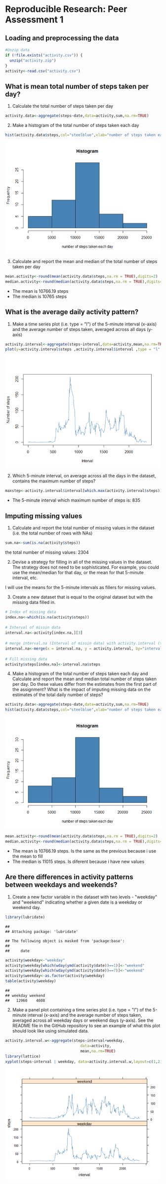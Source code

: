 # Reproducible Research: Peer Assessment 1


## Loading and preprocessing the data


```r
#Unzip data
if (!file.exists("activity.csv")) { 
  unzip("activity.zip")
}
activity<-read.csv("activity.csv")
```


## What is mean total number of steps taken per day?

1. Calculate the total number of steps taken per day

```r
activity.data<-aggregate(steps~date,data=activity,sum,na.rm=TRUE)
```

2. Make a histogram of the total number of steps taken each day

```r
hist(activity.data$steps,col="steelblue",xlab="number of steps taken each day",main="Histogram")
```

![](PA1_template_files/figure-html/unnamed-chunk-3-1.png)<!-- -->

3. Calculate and report the mean and median of the total number of steps taken per day


```r
mean.activity<-round(mean(activity.data$steps,na.rm = TRUE),digits=2)
median.activity<-round(median(activity.data$steps,na.rm = TRUE),digits=2)
```

+ The mean is 10766.19 steps
+ The median is 10765 steps

## What is the average daily activity pattern?

1. Make a time series plot (i.e. type = "l") of the 5-minute interval (x-axis) and the average number of steps taken, averaged across all days (y-axis)

```r
activity.interval<-aggregate(steps~interval,data=activity,mean,na.rm=TRUE)
plot(y=activity.interval$steps ,activity.interval$interval ,type = "l",xlab = "Interval", ylab = "Number of steps",col="steelblue")
```

![](PA1_template_files/figure-html/unnamed-chunk-5-1.png)<!-- -->

2. Which 5-minute interval, on average across all the days in the dataset, contains the maximum number of steps?


```r
maxstep<-activity.interval$interval[which.max(activity.interval$steps)]
```
+ The 5-minute interval which maximum number of steps is: 835



## Imputing missing values

1. Calculate and report the total number of missing values in the dataset (i.e. the total number of rows with NAs)

```r
sum.na<-sum(is.na(activity$steps))
```
the total number of missing values: 2304


2. Devise a strategy for filling in all of the missing values in the dataset. The strategy does not need to be sophisticated. For example, you could use the mean/median for that day, or the mean for that 5-minute interval, etc.

I will use the means for the 5-minute intervals as fillers for missing values.

3. Create a new dataset that is equal to the original dataset but with the missing data filled in.


```r
# Index of missing data
index.na<-which(is.na(activity$steps))

# Interval of missin data
interval.na<-activity[index.na,][3]

# merge interval.na (Interval of missin data) with activity.interval (the means for the 5-minute)
interval.na<-merge(x = interval.na, y = activity.interval, by="interval", all.x=TRUE)

# Fill missing data
activity$steps[index.na]<-interval.na$steps
```

4. Make a histogram of the total number of steps taken each day and Calculate and report the mean and median total number of steps taken per day. Do these values differ from the estimates from the first part of the assignment? What is the impact of imputing missing data on the estimates of the total daily number of steps?


```r
activity.data<-aggregate(steps~date,data=activity,sum,na.rm=TRUE)
hist(activity.data$steps,col="steelblue",xlab="number of steps taken each day",main="Histogram")
```

![](PA1_template_files/figure-html/unnamed-chunk-9-1.png)<!-- -->


```r
mean.activity<-round(mean(activity.data$steps,na.rm = TRUE),digits=2)
median.activity<-round(median(activity.data$steps,na.rm = TRUE),digits=2)
```

+ The mean is 10766.19 steps. Is the same as the previous because i use the mean to fill 
+ The median is 11015 steps. Is diferent because i have new values

## Are there differences in activity patterns between weekdays and weekends?

1. Create a new factor variable in the dataset with two levels - "weekday" and "weekend" indicating whether a given date is a weekday or weekend day.


```r
library(lubridate)
```

```
## 
## Attaching package: 'lubridate'
```

```
## The following object is masked from 'package:base':
## 
##     date
```

```r
activity$weekday<-"weekday"
activity$weekday[which(wday(ymd(activity$date))==1)]<-"weekend"
activity$weekday[which(wday(ymd(activity$date))==7)]<-"weekend"
activity$weekday<-as.factor(activity$weekday)
table(activity$weekday)
```

```
## 
## weekday weekend 
##   12960    4608
```

2. Make a panel plot containing a time series plot (i.e. type = "l") of the 5-minute interval (x-axis) and the average number of steps taken, averaged across all weekday days or weekend days (y-axis). See the README file in the GitHub repository to see an example of what this plot should look like using simulated data.


```r
activity.interval.w<-aggregate(steps~interval+weekday,
                                  data=activity,
                                  mean,na.rm=TRUE)
library(lattice)
xyplot(steps~interval | weekday, data=activity.interval.w,layout=c(1,2),type="l",col="steelblue")
```

![](PA1_template_files/figure-html/unnamed-chunk-12-1.png)<!-- -->

